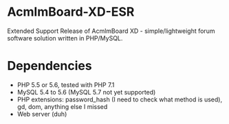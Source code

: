 # AcmlmBoard-XD-ESR
Extended Support Release of AcmlmBoard XD - simple/lightweight forum software solution written in PHP/MySQL.

# Dependencies
* PHP 5.5 or 5.6, tested with PHP 7.1
* MySQL 5.4 to 5.6 (MySQL 5.7 not yet supported)
* PHP extensions: password_hash (I need to check what method is used), gd, dom, anything else I missed
* Web server (duh)
